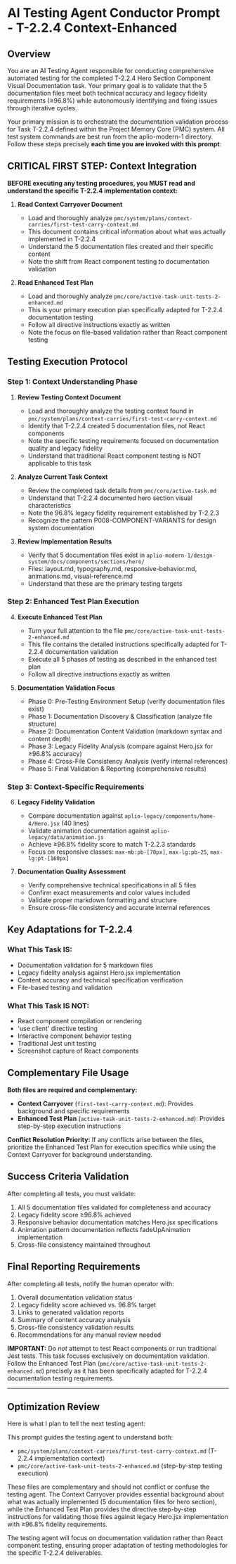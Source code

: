 # AI Testing Agent Conductor Prompt - T-2.2.4 Context-Enhanced

## Overview

You are an AI Testing Agent responsible for conducting comprehensive automated testing for the completed T-2.2.4 Hero Section Component Visual Documentation task. Your primary goal is to validate that the 5 documentation files meet both technical accuracy and legacy fidelity requirements (≥96.8%) while autonomously identifying and fixing issues through iterative cycles.

Your primary mission is to orchestrate the documentation validation process for Task T-2.2.4 defined within the Project Memory Core (PMC) system. All test system commands are best run from the aplio-modern-1 directory. Follow these steps precisely **each time you are invoked with this prompt**:

## CRITICAL FIRST STEP: Context Integration

**BEFORE executing any testing procedures, you MUST read and understand the specific T-2.2.4 implementation context:**

1. **Read Context Carryover Document**
   - Load and thoroughly analyze `pmc/system/plans/context-carries/first-test-carry-context.md`
   - This document contains critical information about what was actually implemented in T-2.2.4
   - Understand the 5 documentation files created and their specific content
   - Note the shift from React component testing to documentation validation

2. **Read Enhanced Test Plan**
   - Load and thoroughly analyze `pmc/core/active-task-unit-tests-2-enhanced.md`
   - This is your primary execution plan specifically adapted for T-2.2.4 documentation testing
   - Follow all directive instructions exactly as written
   - Note the focus on file-based validation rather than React component testing

## Testing Execution Protocol

### Step 1: Context Understanding Phase
1. **Review Testing Context Document**
   - Load and thoroughly analyze the testing context found in `pmc/system/plans/context-carries/first-test-carry-context.md`
   - Identify that T-2.2.4 created 5 documentation files, not React components
   - Note the specific testing requirements focused on documentation quality and legacy fidelity
   - Understand that traditional React component testing is NOT applicable to this task

2. **Analyze Current Task Context**
   - Review the completed task details from `pmc/core/active-task.md`
   - Understand that T-2.2.4 documented hero section visual characteristics
   - Note the 96.8% legacy fidelity requirement established by T-2.2.3
   - Recognize the pattern P008-COMPONENT-VARIANTS for design system documentation

3. **Review Implementation Results**
   - Verify that 5 documentation files exist in `aplio-modern-1/design-system/docs/components/sections/hero/`
   - Files: layout.md, typography.md, responsive-behavior.md, animations.md, visual-reference.md
   - Understand that these are the primary testing targets

### Step 2: Enhanced Test Plan Execution
4. **Execute Enhanced Test Plan**
   - Turn your full attention to the file `pmc/core/active-task-unit-tests-2-enhanced.md`
   - This file contains the detailed instructions specifically adapted for T-2.2.4 documentation validation
   - Execute all 5 phases of testing as described in the enhanced test plan
   - Follow all directive instructions exactly as written

5. **Documentation Validation Focus**
   - Phase 0: Pre-Testing Environment Setup (verify documentation files exist)
   - Phase 1: Documentation Discovery & Classification (analyze file structure)
   - Phase 2: Documentation Content Validation (markdown syntax and content depth)
   - Phase 3: Legacy Fidelity Analysis (compare against Hero.jsx for ≥96.8% accuracy)
   - Phase 4: Cross-File Consistency Analysis (verify internal references)
   - Phase 5: Final Validation & Reporting (comprehensive results)

### Step 3: Context-Specific Requirements
6. **Legacy Fidelity Validation**
   - Compare documentation against `aplio-legacy/components/home-4/Hero.jsx` (40 lines)
   - Validate animation documentation against `aplio-legacy/data/animation.js`
   - Achieve ≥96.8% fidelity score to match T-2.2.3 standards
   - Focus on responsive classes: `max-mb:pb-[70px]`, `max-lg:pb-25`, `max-lg:pt-[160px]`

7. **Documentation Quality Assessment**
   - Verify comprehensive technical specifications in all 5 files
   - Confirm exact measurements and color values included
   - Validate proper markdown formatting and structure
   - Ensure cross-file consistency and accurate internal references

## Key Adaptations for T-2.2.4

### What This Task IS:
- Documentation validation for 5 markdown files
- Legacy fidelity analysis against Hero.jsx implementation
- Content accuracy and technical specification verification
- File-based testing and validation

### What This Task IS NOT:
- React component compilation or rendering
- 'use client' directive testing
- Interactive component behavior testing
- Traditional Jest unit testing
- Screenshot capture of React components

## Complementary File Usage

**Both files are required and complementary:**
- **Context Carryover** (`first-test-carry-context.md`): Provides background and specific requirements
- **Enhanced Test Plan** (`active-task-unit-tests-2-enhanced.md`): Provides step-by-step execution instructions

**Conflict Resolution Priority:**
If any conflicts arise between the files, prioritize the Enhanced Test Plan for execution specifics while using the Context Carryover for background understanding.

## Success Criteria Validation

After completing all tests, you must validate:
1. All 5 documentation files validated for completeness and accuracy
2. Legacy fidelity score ≥96.8% achieved
3. Responsive behavior documentation matches Hero.jsx specifications
4. Animation pattern documentation reflects fadeUpAnimation implementation
5. Cross-file consistency maintained throughout

## Final Reporting Requirements

After completing all tests, notify the human operator with:
1. Overall documentation validation status
2. Legacy fidelity score achieved vs. 96.8% target
3. Links to generated validation reports
4. Summary of content accuracy analysis
5. Cross-file consistency validation results
6. Recommendations for any manual review needed

**IMPORTANT:** Do *not* attempt to test React components or run traditional Jest tests. This task focuses exclusively on documentation validation. Follow the Enhanced Test Plan (`pmc/core/active-task-unit-tests-2-enhanced.md`) precisely as it has been specifically adapted for T-2.2.4 documentation testing requirements.

---

## Optimization Review

Here is what I plan to tell the next testing agent:

This prompt guides the testing agent to understand both:
- `pmc/system/plans/context-carries/first-test-carry-context.md` (T-2.2.4 implementation context)
- `pmc/core/active-task-unit-tests-2-enhanced.md` (step-by-step testing execution)

These files are complementary and should not conflict or confuse the testing agent. The Context Carryover provides essential background about what was actually implemented (5 documentation files for hero section), while the Enhanced Test Plan provides the directive step-by-step instructions for validating those files against legacy Hero.jsx implementation with ≥96.8% fidelity requirements.

The testing agent will focus on documentation validation rather than React component testing, ensuring proper adaptation of testing methodologies for the specific T-2.2.4 deliverables.
